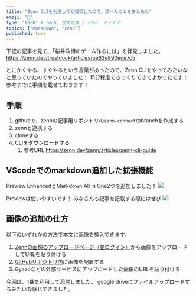 ```yaml
---
title: "Zenn CLIを利用して初投稿したので、調べたことをまとめた"
emoji: "🐙"
type: "tech" # tech: 技術記事 / idea: アイデア
topics: ["markdown", "zenn"]
published: ture
---
```

下記の記事を見て、「桜井政博のゲーム作るには」を拝見しました。
https://zenn.dev/trustdock/articles/5e63e890ede7c5

とにかくやる、すぐやるという言葉があったので、Zenn CLIをやってみたいなと思っていたのでやっていました！
15分程度でさっくりできてよかったです！
参考までに手順を載せておきます！

## 手順
1. githubで、zennの記事用リポジトリの`zenn-connect`のbranchを作成する
2. zennと連携する
3. cloneする
4. CLIをダウンロードする
   1. 参考URL https://zenn.dev/zenn/articles/zenn-cli-guide

## VScodeでのmarkdown追加した拡張機能
Preview EnhancedとMarkdown All in One2つを追加しました！
![](https://storage.googleapis.com/zenn-user-upload/8f1678f0c1f6-20241123.png)

Previewは使いやすいです！
みなさんも記事を記載する際にはぜび
![](https://storage.googleapis.com/zenn-user-upload/07905ca7b107-20241123.png)

## 画像の追加の仕方
以下のいずれかの方法で本文に画像を挿入できます。

1. [Zennの画像のアップロードページ（要ログイン）](https://zenn.dev/dashboard/uploader)から画像をアップロードしてURLを貼り付ける
2. [GitHubリポジトリ内](https://zenn.dev/zenn/articles/deploy-github-images)に画像を配置する
3.  Gyazoなどの外部サービスにアップロードした画像のURLを貼り付ける

今回は、1番を利用して添付しました。
google driveにファイルアップロードするみたいな感じできました。

